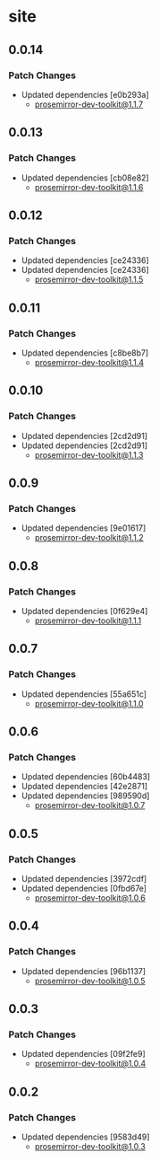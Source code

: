 # site

## 0.0.14

### Patch Changes

- Updated dependencies [e0b293a]
  - prosemirror-dev-toolkit@1.1.7

## 0.0.13

### Patch Changes

- Updated dependencies [cb08e82]
  - prosemirror-dev-toolkit@1.1.6

## 0.0.12

### Patch Changes

- Updated dependencies [ce24336]
- Updated dependencies [ce24336]
  - prosemirror-dev-toolkit@1.1.5

## 0.0.11

### Patch Changes

- Updated dependencies [c8be8b7]
  - prosemirror-dev-toolkit@1.1.4

## 0.0.10

### Patch Changes

- Updated dependencies [2cd2d91]
- Updated dependencies [2cd2d91]
  - prosemirror-dev-toolkit@1.1.3

## 0.0.9

### Patch Changes

- Updated dependencies [9e01617]
  - prosemirror-dev-toolkit@1.1.2

## 0.0.8

### Patch Changes

- Updated dependencies [0f629e4]
  - prosemirror-dev-toolkit@1.1.1

## 0.0.7

### Patch Changes

- Updated dependencies [55a651c]
  - prosemirror-dev-toolkit@1.1.0

## 0.0.6

### Patch Changes

- Updated dependencies [60b4483]
- Updated dependencies [42e2871]
- Updated dependencies [989590d]
  - prosemirror-dev-toolkit@1.0.7

## 0.0.5

### Patch Changes

- Updated dependencies [3972cdf]
- Updated dependencies [0fbd67e]
  - prosemirror-dev-toolkit@1.0.6

## 0.0.4

### Patch Changes

- Updated dependencies [96b1137]
  - prosemirror-dev-toolkit@1.0.5

## 0.0.3

### Patch Changes

- Updated dependencies [09f2fe9]
  - prosemirror-dev-toolkit@1.0.4

## 0.0.2

### Patch Changes

- Updated dependencies [9583d49]
  - prosemirror-dev-toolkit@1.0.3
